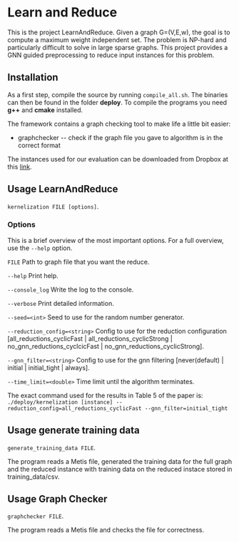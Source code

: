 # Learn and Reduce #

This is the project LearnAndReduce. Given a graph G=(V,E,w), the goal is to compute a maximum weight independent set. The problem is NP-hard and particularly difficult to solve in large sparse graphs. This project provides a GNN guided preprocessing to reduce input instances for this problem.

## Installation ##
As a first step, compile the source by running `compile_all.sh`. The binaries can then be found in the folder **deploy**. To compile the programs you need **g++** and **cmake** installed.

The framework contains a graph checking tool to make life a little bit easier:
* graphchecker -- check if the graph file you gave to algorithm is in the correct format

The instances used for our evaluation can be downloaded from Dropbox at this [link](https://www.dropbox.com/scl/fi/kbpttzi2woiqfhwvgjadi/LearnAndReduceInstances.zip?rlkey=ijl6uz9indkihxc7luv92mzyd&st=bkyu8vea&dl=0).

## Usage LearnAndReduce ##
`kernelization FILE [options]`.

### Options ###
This is a brief overview of the most important options. For a full overview, use the ```--help``` option.

`FILE`
Path to graph file that you want the reduce.

`--help`
Print help.

`--console_log`
Write the log to the console.

`--verbose`
Print detailed information.

`--seed=<int>`
Seed to use for the random number generator.

`--reduction_config=<string>`
Config to use for the reduction configuration [all_reductions_cyclicFast | all_reductions_cyclicStrong | no_gnn_reductions_cyclcicFast | no_gnn_reductions_cyclicStrong].

`--gnn_filter=<string>`
Config to use for the gnn filtering [never(default) | initial | initial_tight | always].

`--time_limit=<double>`
Time limit until the algorithm terminates.

The exact command used for the results in Table 5 of the paper is: \
`./deploy/kernelization [instance] --reduction_config=all_reductions_cyclicFast --gnn_filter=initial_tight`

## Usage generate training data ##
`generate_training_data FILE`.    

The program reads a Metis file, generated the training data for the full graph and the reduced instance with training data on the reduced instace stored in training_data/csv.

## Usage Graph Checker ##
`graphchecker FILE`.    

The program reads a Metis file and checks the file for correctness.
